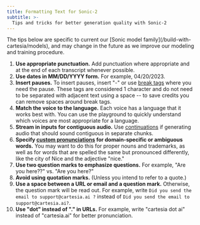 ```yaml
---
title: Formatting Text for Sonic-2
subtitle: >-
  Tips and tricks for better generation quality with Sonic-2
---
```


<Note>
The tips below are specific to current our [Sonic model family](/build-with-cartesia/models), and may change in the future as we improve our modeling and training procedure.
</Note>

1. **Use appropriate punctuation.** Add punctuation where appropriate and at the end of each transcript whenever possible.
2. **Use dates in MM/DD/YYYY form.** For example, 04/20/2023.
3. **Insert pauses.** To insert pauses, insert "-" or use [break tags](/build-with-cartesia/formatting-text-for-sonic-2/inserting-breaks-pauses) where you need the pause. These tags are considered 1 character and do not need to be separated with adjacent text using a space -- to save credits you can remove spaces around break tags.
4. **Match the voice to the language.** Each voice has a language that it works best with. You can use the playground to quickly understand which voices are most appropriate for a language.
5. **Stream in inputs for contiguous audio.** Use [continuations](/build-with-cartesia/capability-guides/stream-inputs-using-continuations) if generating audio that should sound contiguous in separate chunks.
6. **Specify [custom pronunciations](/build-with-cartesia/capability-guides/specify-custom-pronunciations) for domain-specific or ambiguous words.** You may want to do this for proper nouns and trademarks, as well as for words that are spelled the same but pronounced differently, like the city of Nice and the adjective "nice."
7. **Use two question marks to emphasize questions.** For example, "Are you here??" vs. "Are you here?"
8. **Avoid using quotation marks.** (Unless you intend to refer to a quote.)
9. **Use a space between a URL or email and a question mark.** Otherwise, the question mark will be read out. For example, write `Did you send the email to support@cartesia.ai ?` instead of `Did you send the email to support@cartesia.ai?`.
10. **Use "dot" instead of "." in URLs.** For example, write "cartesia dot ai" instead of "cartesia.ai" for better pronunciation.

